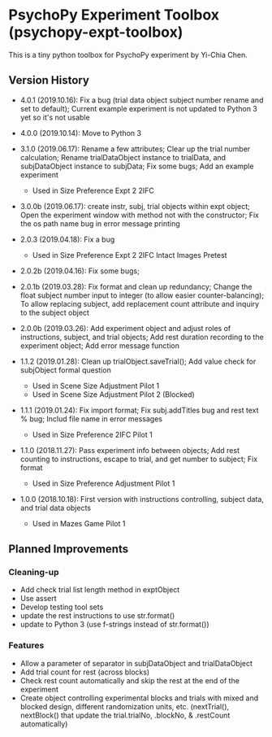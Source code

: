 # PsychoPy Experiment Toolbox (psychopy-expt-toolbox)

This is a tiny python toolbox for PsychoPy experiment by Yi-Chia Chen.

## Version History
- 4.0.1 (2019.10.16): Fix a bug (trial data object subject number rename and set to default);
                      Current example experiment is not updated to Python 3 yet so it's not usable
- 4.0.0 (2019.10.14): Move to Python 3
- 3.1.0 (2019.06.17): Rename a few attributes;
                      Clear up the trial number calculation;
                      Rename trialDataObject instance to trialData, and subjDataObject instance to subjData;
                      Fix some bugs;
                      Add an example experiment
    - Used in Size Preference Expt 2 2IFC

- 3.0.0b (2019.06.17): create instr, subj, trial objects within expt object;
                       Open the experiment window with method not with the constructor;
                       Fix the os path name bug in error message printing

- 2.0.3 (2019.04.18): Fix a bug
    - Used in Size Preference Expt 2 2IFC Intact Images Pretest

- 2.0.2b (2019.04.16): Fix some bugs;

- 2.0.1b (2019.03.28): Fix format and clean up redundancy;
                       Change the float subject number input to integer (to allow easier counter-balancing);
                       To allow replacing subject, add replacement count attribute and inquiry to the subject object

- 2.0.0b (2019.03.26): Add experiment object and adjust roles of instructions, subject, and trial objects;
                       Add rest duration recording to the experiment object;
                       Add error message function

- 1.1.2 (2019.01.28): Clean up trialObject.saveTrial();
                      Add value check for subjObject formal question
    - Used in Scene Size Adjustment Pilot 1
    - Used in Scene Size Adjustment Pilot 2 (Blocked)

- 1.1.1 (2019.01.24): Fix import format;
                      Fix subj.addTitles bug and rest text % bug;
                      Includ file name in error messages
    - Used in Size Preference 2IFC Pilot 1

- 1.1.0 (2018.11.27): Pass experiment info between objects;
                      Add rest counting to instructions, escape to trial, and get number to subject;
                      Fix format
    - Used in Size Preference Adjustment Pilot 1

- 1.0.0 (2018.10.18): First version with instructions controlling, subject data, and trial data objects
    - Used in Mazes Game Pilot 1


## Planned Improvements

### Cleaning-up
- Add check trial list length method in exptObject
- Use assert
- Develop testing tool sets
- update the rest instructions to use str.format()
- update to Python 3 (use f-strings instead of str.format())

### Features
- Allow a parameter of separator in subjDataObject and trialDataObject
- Add trial count for rest (across blocks)
- Check rest count automatically and skip the rest at the end of the experiment
- Create object controlling experimental blocks and trials with mixed and blocked design, different randomization units, etc. (nextTrial(), nextBlock() that update the trial.trialNo, .blockNo, & .restCount automatically)